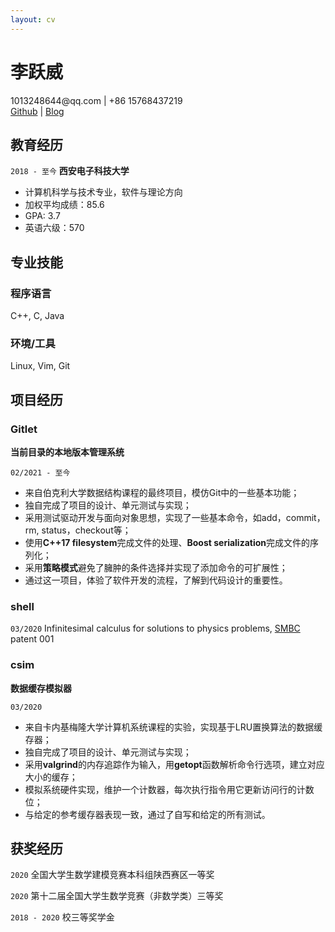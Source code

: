 ```yaml
---
layout: cv
---
```

# 李跃威

<div id="webaddress">
<a>1013248644@qq.com</a> | +86 15768437219
</div>
<div id="webaddress">
<a href="https://github.com/seineo">Github</a> | <a href="https://seineo.github.io">Blog</a>
</div>

## 教育经历

`2018 - 至今`
__西安电子科技大学__

- 计算机科学与技术专业，软件与理论方向
- 加权平均成绩：85.6 
- GPA: 3.7
- 英语六级：570

## 专业技能

### 程序语言
C++, C, Java

### 环境/工具
Linux, Vim, Git


## 项目经历

<!-- A list is also available [online](http://scholar.google.co.uk/citations?user=LTOTl0YAAAAJ) -->

### Gitlet
__当前目录的本地版本管理系统__

`02/2021 - 至今`
- 来自伯克利大学数据结构课程的最终项目，模仿Git中的一些基本功能；
- 独自完成了项目的设计、单元测试与实现；
- 采用测试驱动开发与面向对象思想，实现了一些基本命令，如add，commit，rm, status，checkout等；
- 使用**C++17 filesystem**完成文件的处理、**Boost serialization**完成文件的序列化；
- 采用**策略模式**避免了臃肿的条件选择并实现了添加命令的可扩展性；
- 通过这一项目，体验了软件开发的流程，了解到代码设计的重要性。


### shell

`03/2020`
Infinitesimal calculus for solutions to physics problems, [SMBC](http://www.techdirt.com/articles/20121011/09312820678/if-patents-had-been-around-time-newton.shtml) patent 001

### csim
__数据缓存模拟器__

`03/2020`
- 来自卡内基梅隆大学计算机系统课程的实验，实现基于LRU置换算法的数据缓存器；
- 独自完成了项目的设计、单元测试与实现；
- 采用**valgrind**的内存追踪作为输入，用**getopt**函数解析命令行选项，建立对应大小的缓存；
- 模拟系统硬件实现，维护一个计数器，每次执行指令用它更新访问行的计数位；
- 与给定的参考缓存器表现一致，通过了自写和给定的所有测试。


## 获奖经历

`2020`
全国大学生数学建模竞赛本科组陕西赛区一等奖

`2020`
第十二届全国大学生数学竞赛（非数学类）三等奖

`2018 - 2020`
校三等奖学金



<!-- ### Footer

Last updated: May 2013 -->


